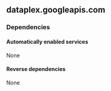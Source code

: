 ## dataplex.googleapis.com

### Dependencies

#### Automatically enabled services

None

#### Reverse dependencies

None
